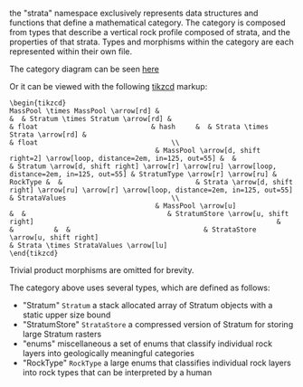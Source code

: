 the "strata" namespace exclusively represents data structures and functions that define a mathematical category.
The category is composed from types that describe a vertical rock profile composed of strata,
and the properties of that strata. 
Types and morphisms within the category are each represented within their own file.

The category diagram can be seen [here](https://tikzcd.yichuanshen.de/#N4Igdg9gJgpgziAXAbVABwnAlgFyxMJZAFgBoAmAXVJADcBDAGwFcYkQBlHAJ3p2YC2XCNzYBfUuky58hFGQCM1Ok1bsuvfgJASp2PASIBWUkpoMWbRJx59BAFQCeacZJAZ9s46QAMyi2rWAGaMEHw6bh4yhigAzL7+qlY2moIABAA6GXgC8Gkadtq67tIGcsgAnKaJluq2OPQRetHlVVTmSXWa9MKiTSWeMcgKFDWBIACy9HBwAAoQEIz9UWVEI2YqtdZTM-OLy6VeKAAcCR1bKXz0mdlYuXD59Y3FK0fDPmeb4yFhOAeD5QUHw2AWSBQaADUkggXochgA2arncYAJQgAGMANZOFz-FpED5+ZHJHZzBaMG45PKkvZLWEAtYfdpfMFPSl3PLg+hQywwyJw8qIoks9gAC2mop0yhgUAA5vAiKAgtwINpEB8QDgIEgRiA4KKsEE-ogFMVlaqdTQtUgNfrDcbTW5zWrddbEOQzSqXVbtYhYp6LYgyJrfY6lV6kAB2H1IU56g1Gm0BtVxt3R+P2pAep0RxAmENIREZxMm5OFmN5mh2kthkDOpBVAt5suVptAlv5t0KXXV40+Fuu0M0UIQNBrY4fIJMOAwZSMegAIxgjHmDOs3CwstFfw7FfzI7HKAUE9IU8YM7ni+Xq-x6832-69fdFYU2fDgYU8Sbxxbqd9cYPcdJ2nWdhyvFcBXYDctx3HMP2DN0jBbcgXyQygxCAA)

Or it can be viewed with the following [tikzcd](http://ctan.math.washington.edu/tex-archive/graphics/pgf/contrib/tikz-cd/tikz-cd-doc.pdf) markup:

```
\begin{tikzcd}
MassPool \times MassPool \arrow[rd] &                                                                              &  & Stratum \times Stratum \arrow[rd] &                                                                                                & float                            & hash     &  & Strata \times Strata \arrow[rd] &                                                                                               & float                                 \\
                                    & MassPool \arrow[d, shift right=2] \arrow[loop, distance=2em, in=125, out=55] &  &                                   & Stratum \arrow[d, shift right] \arrow[r] \arrow[ru] \arrow[loop, distance=2em, in=125, out=55] & StratumType \arrow[r] \arrow[ru] & RockType &  &                                 & Strata \arrow[d, shift right] \arrow[ru] \arrow[r] \arrow[loop, distance=2em, in=125, out=55] & StrataValues                          \\
                                    & MassPool \arrow[u]                                                           &  &                                   & StratumStore \arrow[u, shift right]                                                            &                                  &          &  &                                 & StrataStore \arrow[u, shift right]                                                            & Strata \times StrataValues \arrow[lu]
\end{tikzcd}
```

Trivial product morphisms are omitted for brevity.

The category above uses several types, which are defined as follows:
* "Stratum"        `Stratum`                     a stack allocated array of Stratum objects with a static upper size bound
* "StratumStore"   `StrataStore`                 a compressed version of Stratum for storing large Stratum rasters
* "enums"          miscellaneous                 a set of enums that classify individual rock layers into geologically meaningful categories 
* "RockType"       `RockType`                    a large enums that classifies individual rock layers into rock types that can be interpreted by a human
